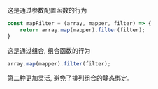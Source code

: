 这是通过参数配置函数的行为

```jsx
const mapFilter = (array, mapper, filter) => {
    return array.map(mapper).filter(filter);
}
```

这是通过组合, 组合函数的行为

```jsx
array.map(mapper).filter(filter);
```

第二种更加灵活, 避免了排列组合的静态绑定.